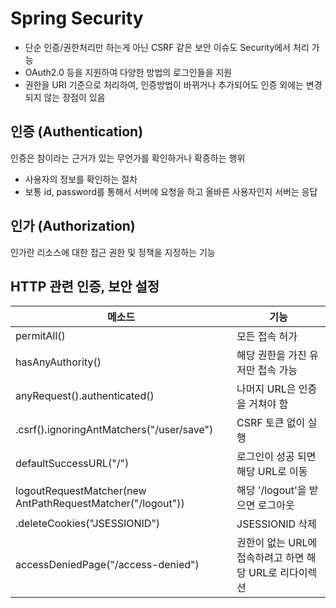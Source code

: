 # Spring Security
- 단순 인증/권한처리만 하는게 아닌 CSRF 같은 보안 이슈도 Security에서 처리 가능
- OAuth2.0 등을 지원하여 다양한 방법의 로그인들을 지원
- 권한을 URI 기준으로 처리하여, 인증방법이 바뀌거나 추가되어도 인증 외에는 변경되지 않는 장점이 있음

## 인증 (Authentication)
인증은 참이라는 근거가 있는 무언가를 확인하거나 확증하는 행위
- 사용자의 정보를 확인하는 절차
- 보통 id, password를 통해서 서버에 요청을 하고 올바른 사용자인지 서버는 응답

## 인가 (Authorization)
인가란 리소스에 대한 접근 권한 및 정책을 지정하는 기능

## HTTP 관련 인증, 보안 설정
메소드 | 기능
---|---
permitAll() | 모든 접속 허가
hasAnyAuthority() | 해당 권한을 가진 유저만 접속 가능
anyRequest().authenticated() | 나머지 URL은 인증을 거쳐야 함
.csrf().ignoringAntMatchers("/user/save") | CSRF 토큰 없이 실행
defaultSuccessURL("/") | 로그인이 성공 되면 해당 URL로 이동
logoutRequestMatcher(new AntPathRequestMatcher("/logout")) | 해당 '/logout'을 받으면 로그아웃
.deleteCookies("JSESSIONID") | JSESSIONID 삭제
accessDeniedPage("/access-denied") | 권한이 없는 URL에 접속하려고 하면 해당 URL로 리다이렉션